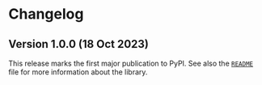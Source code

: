 # Changelog

## Version 1.0.0 (18 Oct 2023)

This release marks the first major publication to PyPI. See also the
[`README`](https://github.com/Advanced-Systems/anonpy/wiki)
file for more information about the library.
